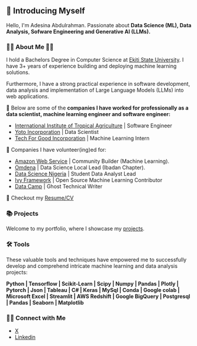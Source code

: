## 🙋 Introducing Myself
Hello, I'm Adesina Abdulrahman. Passionate about  **Data Science (ML), Data Analysis, Sofware Engineering and Generative AI (LLMs).** 

### 👨‍🎓 About Me 💼🎒
I hold a Bachelors Degree in Computer Science at [Ekiti State University](https://portal.eksu.ng/). I have 3+ years of experience building and deploying machine learning solutions. 

Furthermore, I have a strong practical experience in software development, data analysis and implementation of Large Language Models (LLMs) into web applications.

🔭 Below are some of the **companies I have worked for professionally as a data scientist, machine learning engineer and software engineer:**

  - [International Institute of Tropical Agriculture](https://www.iita.org/) | Software Engineer
  - [Yoto Incorporation](https://find-and-update.company-information.service.gov.uk/company/09542062) | Data Scientist
  - [Tech For Good Incorporation](https://www.techforgoodinc.org/) | Machine Learning Intern

🔭 Companies I have volunteer(ing)ed for:
  - [Amazon Web Service](https://aws.amazon.com/developer/community/community-builders/community-builders-directory/) | Community Builder (Machine Learning).
  - [Omdena](https://www.omdena.com/) | Data Science Local Lead (Ibadan Chapter).
  - [Data Science Nigeria](https://datasciencenigeria.org/) | Student Data Analyst Lead
  - [Ivy Framework](https://github.com/ivy-llc) | Open Source Machine Learning Contributor
  - [Data Camp](https://www.datacamp.com/) | Ghost Technical Writer

🔭 Checkout my [Resume/CV](https://drive.google.com/file/d/1thS-AHuCeiPl-28qtzw0oJsWKpqpZN4t/view?usp=sharing)
### 📚 Projects
Welcome to my portfolio, where I showcase my [projects](https://github.com/AdesinaA/portfolio-directory/blob/main/readme.md).

### 🛠️ Tools
These valuable tools and techniques have empowered me to successfully develop and comprehend intricate machine learning and data analysis projects:

**Python | Tensorflow | Scikit-Learn | Scipy | Numpy | Pandas | Plotly | Pytorch | Json | Tableau | C# | Keras | MySql | Conda | Google colab | Microsoft Excel | Streamlit | AWS Redshift | Google BigQuery | Postgresql | Pandas | Seaborn | Matplotlib**

### 👋🏻 Connect with Me
- [X](https://x.com/adesinaa_)
- [Linkedin](https://linkedin.com/in/adesinaa)
